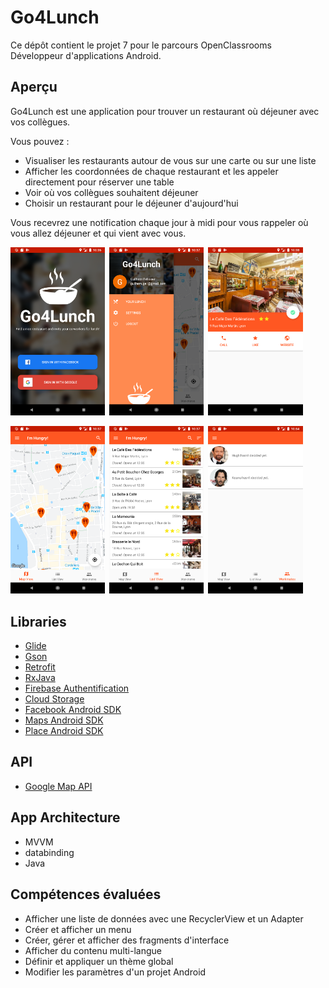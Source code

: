 # Go4Lunch

Ce dépôt contient le projet 7 pour le parcours OpenClassrooms Développeur d'applications Android.

## Aperçu

Go4Lunch est une application pour trouver un restaurant où déjeuner avec vos collègues.

Vous pouvez : 
 * Visualiser les restaurants autour de vous sur une carte ou sur une liste
 * Afficher les coordonnées de chaque restaurant et les appeler directement pour réserver une table
 * Voir où vos collègues souhaitent déjeuner
 * Choisir un restaurant pour le déjeuner d'aujourd'hui
 
 Vous recevrez une notification chaque jour à midi pour vous rappeler où vous allez déjeuner et qui vient avec vous.
 
 <img src="./screenshots/login-screen.png" width="30%" height="30%">&ensp;<img src="./screenshots/drawer-menu.png" width="30%" height="30%">&ensp;<img src="./screenshots/details.png" width="30%" height="30%">
 
 <img src="./screenshots/map.png" width="30%" height="30%">&ensp;<img src="./screenshots/restaurant-list.png" width="30%" height="30%">&ensp;<img src="./screenshots/workmates-list.png" width="30%" height="30%">
 
## Libraries
* [Glide](https://github.com/bumptech/glide/)
* [Gson](https://github.com/google/gson/)
* [Retrofit](https://square.github.io/retrofit/)
* [RxJava](https://github.com/ReactiveX/RxJava)
* [Firebase Authentification](https://firebase.google.com/docs/auth)
* [Cloud Storage](https://firebase.google.com/docs/storage)
* [Facebook Android SDK](https://developers.facebook.com/docs/android/)
* [Maps Android SDK](https://developers.google.com/maps/documentation/android-sdk/intro)
* [Place Android SDK](https://developers.google.com/places/android-sdk/intro)

## API
* [Google Map API](https://maps.googleapis.com)

## App Architecture
* MVVM
* databinding
* Java

## Compétences évaluées
* Afficher une liste de données avec une RecyclerView et un Adapter
* Créer et afficher un menu
* Créer, gérer et afficher des fragments d'interface
* Afficher du contenu multi-langue
* Définir et appliquer un thème global
* Modifier les paramètres d'un projet Android
